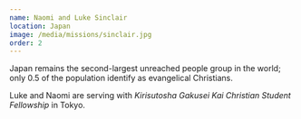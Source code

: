 ```yaml
---
name: Naomi and Luke Sinclair
location: Japan
image: /media/missions/sinclair.jpg
order: 2
---
```


Japan remains the second-largest unreached people group in the world; 
only 0.5 of the population identify as evangelical Christians. 

Luke and Naomi are serving with _Kirisutosha Gakusei Kai Christian Student Fellowship_ in Tokyo.
